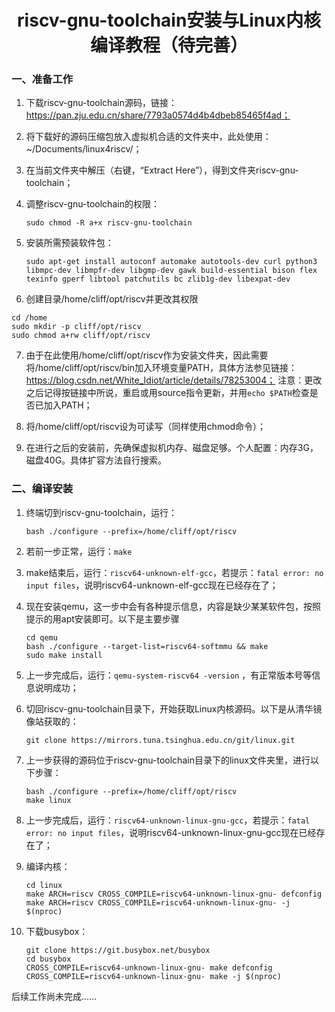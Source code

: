 # <center>riscv-gnu-toolchain安装与Linux内核编译教程（待完善）</center>


### 一、准备工作

1. 下载riscv-gnu-toolchain源码，链接：https://pan.zju.edu.cn/share/7793a0574d4b4dbeb85465f4ad；

2. 将下载好的源码压缩包放入虚拟机合适的文件夹中，此处使用：~/Documents/linux4riscv/；

3. 在当前文件夹中解压（右键，“Extract Here”），得到文件夹riscv-gnu-toolchain；

4. 调整riscv-gnu-toolchain的权限：

   ```
   sudo chmod -R a+x riscv-gnu-toolchain
   ```

5. 安装所需预装软件包：

   ```
   sudo apt-get install autoconf automake autotools-dev curl python3 libmpc-dev libmpfr-dev libgmp-dev gawk build-essential bison flex texinfo gperf libtool patchutils bc zlib1g-dev libexpat-dev
   ```

6.  创建目录/home/cliff/opt/riscv并更改其权限

   ```
   cd /home
   sudo mkdir -p cliff/opt/riscv
   sudo chmod a+rw cliff/opt/riscv
   ```

7. 由于在此使用/home/cliff/opt/riscv作为安装文件夹，因此需要将/home/cliff/opt/riscv/bin加入环境变量PATH，具体方法参见链接：https://blog.csdn.net/White_Idiot/article/details/78253004；
   注意：更改之后记得按链接中所说，重启或用source指令更新，并用`echo $PATH`检查是否已加入PATH；

8. 将/home/cliff/opt/riscv设为可读写（同样使用chmod命令）；

9. 在进行之后的安装前，先确保虚拟机内存、磁盘足够。个人配置：内存3G，磁盘40G。具体扩容方法自行搜索。

### 二、编译安装

1. 终端切到riscv-gnu-toolchain，运行：

   ```
   bash ./configure --prefix=/home/cliff/opt/riscv
   ```

2. 若前一步正常，运行：`make`

3. make结束后，运行：`riscv64-unknown-elf-gcc`，若提示：`fatal error: no input files`，说明riscv64-unknown-elf-gcc现在已经存在了；

4. 现在安装qemu，这一步中会有各种提示信息，内容是缺少某某软件包，按照提示的用apt安装即可。以下是主要步骤

   ```
   cd qemu
   bash ./configure --target-list=riscv64-softmmu && make
   sudo make install
   ```

5. 上一步完成后，运行：`qemu-system-riscv64 -version` ，有正常版本号等信息说明成功；

6. 切回riscv-gnu-toolchain目录下，开始获取Linux内核源码。以下是从清华镜像站获取的：

   ```
   git clone https://mirrors.tuna.tsinghua.edu.cn/git/linux.git
   ```

7. 上一步获得的源码位于riscv-gnu-toolchain目录下的linux文件夹里，进行以下步骤：

   ```
   bash ./configure --prefix=/home/cliff/opt/riscv
   make linux
   ```

8. 上一步完成后，运行：`riscv64-unknown-linux-gnu-gcc`，若提示：`fatal error: no input files`，说明riscv64-unknown-linux-gnu-gcc现在已经存在了；

9. 编译内核：

   ```
   cd linux
   make ARCH=riscv CROSS_COMPILE=riscv64-unknown-linux-gnu- defconfig
   make ARCH=riscv CROSS_COMPILE=riscv64-unknown-linux-gnu- -j $(nproc)
   ```

10. 下载busybox：

    ```
    git clone https://git.busybox.net/busybox
    cd busybox
    CROSS_COMPILE=riscv64-unknown-linux-gnu- make defconfig
    CROSS_COMPILE=riscv64-unknown-linux-gnu- make -j $(nproc)
    ```
后续工作尚未完成……
    

